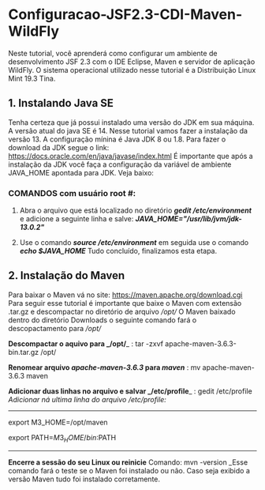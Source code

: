 # Configuracao-JSF2.3-CDI-Maven-WildFly
Neste tutorial, você aprenderá como configurar um ambiente de desenvolvimento JSF 2.3 com o IDE Eclipse, Maven e servidor de aplicação WildFly. O sistema operacional utilizado nesse tutorial é a Distribuição Linux Mint 19.3 Tina.

## 1. Instalando Java SE
Tenha certeza que já possui instalado uma versão do JDK em sua máquina. A versão atual do java SE é 14. Nesse tutorial vamos fazer a instalação da versão 13. A configuração mínina é Java JDK 8 ou 1.8. Para fazer o download da JDK segue o link: https://docs.oracle.com/en/java/javase/index.html
É importante que após a instalação da JDK você faça a configuração da variável de ambiente JAVA_HOME apontada para JDK. Veja baixo:

### COMANDOS com usuário root #:
1. Abra o arquivo que está localizado no diretório **_gedit /etc/environment_** e adicione a seguinte linha e salve: **_JAVA_HOME="/usr/lib/jvm/jdk-13.0.2"_**

2. Use o comando **_source /etc/environment_** em seguida use o comando **_echo $JAVA_HOME_** Tudo concluído, finalizamos esta etapa.



## 2. Instalação do Maven
Para baixar o Maven vá no site: https://maven.apache.org/download.cgi 
Para seguir esse tutorial é importante que baixe o Maven com extensão .tar.gz e descompactar no diretório de arquivo _/opt/_ O Maven baixado dentro do diretório Downloads o seguinte comando fará o descopactamento para _/opt/_

**Descompactar o aquivo para _/opt/**_
: tar -zxvf apache-maven-3.6.3-bin.tar.gz /opt/

**Renomear arquivo _apache-maven-3.6.3_ para _maven_**
: mv apache-maven-3.6.3 maven

**Adicionar duas linhas no arquivo e salvar _/etc/profile**_
: gedit /etc/profile
_Adicionar ná ultima linha do arquivo /etc/profile:_
____________________________
export M3_HOME=/opt/maven

export PATH=$M3_HOME/bin:$PATH
______________________________
**Encerre a sessão do seu Linux ou reinicie**
Comando: mvn -version
_Esse comando fará o teste se o Maven foi instalado ou não. Caso seja exibido a versão Maven tudo foi instalado corretamente.



